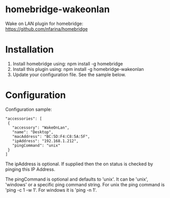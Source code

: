 # homebridge-wakeonlan
Wake on LAN plugin for homebridge: https://github.com/nfarina/homebridge

# Installation

1. Install homebridge using: npm install -g homebridge
2. Install this plugin using: npm install -g homebridge-wakeonlan
3. Update your configuration file. See the sample below.

# Configuration

Configuration sample:

 ```
"accessories": [
  {
    "accessory": "WakeOnLan",
    "name": "Desktop",
    "macAddress": "BC:5D:F4:C8:5A:5F",
    "ipAddress": "192.168.1.212",
    "pingCommand": "unix"
  }
]

```

The ipAddress is optional. If supplied then the on status is checked by pinging this IP Address.

The pingCommand is optional and defaults to 'unix'. It can be 'unix', 'windows' or a specific ping command string. For unix the ping command is 'ping -c 1 -w 1'. For windows it is 'ping -n 1'.
